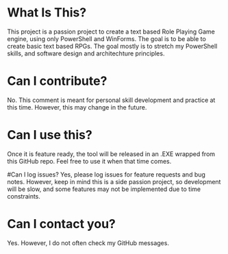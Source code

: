 # What Is This?
This project is a passion project to create a text based Role Playing Game engine, using only PowerShell and WinForms. The goal is to be able to create basic text based RPGs. The goal mostly is to stretch my PowerShell skills, and software design and architechture principles.

# Can I contribute?
No. This comment is meant for personal skill development and practice at this time. However, this may change in the future.

# Can I use this?
Once it is feature ready, the tool will be released in an .EXE wrapped from this GitHub repo. Feel free to use it when that time comes.

#Can I log issues?
Yes, please log issues for feature requests and bug notes. However, keep in mind this is a side passion project, so development will be slow, and some features may not be implemented due to time constraints.

# Can I contact you?
Yes. However, I do not often check my GitHub messages.
